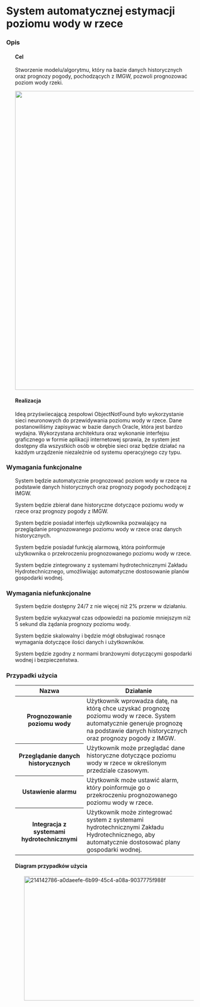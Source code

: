 <h1>System automatycznej estymacji poziomu wody w rzece</h1>
<h3>Opis</h3>
<ul>
  <h4>Cel</h4>
  Stworzenie modelu/algorytmu, który na bazie danych historycznych oraz prognozy pogody, pochodzących z IMGW, pozwoli prognozować poziom wody rzeki. 
  <p><img src="https://user-images.githubusercontent.com/68614570/215609191-830e6a56-c5d1-45b8-b8ed-cb60758ad08c.gif"  width="800" /></p>
  
  
  <h4>Realizacja</h4>
  Ideą przyświiecającą zespołowi ObjectNotFound było wykorzystanie sieci neuronowych do przewidywania poziomu wody w rzece. Dane postanowiliśmy zapisywac w bazie danych Oracle, która jest bardzo wydajna. Wykorzystana architektura oraz wykonanie interfejsu graficznego w formie aplikacji internetowej sprawia, że system jest dostępny dla wszystkich osób w obrębie sieci oraz będzie działać na każdym urządzenie niezależnie od systemu operacyjnego czy typu. 
</ul>  
<h3>Wymagania funkcjonalne</h3>
<ul>
  System będzie automatycznie prognozować poziom wody w rzece na podstawie danych historycznych oraz prognozy pogody pochodzącej z IMGW.
</ul>
<ul>
  System będzie zbierał dane historyczne dotyczące poziomu wody w rzece oraz prognozy pogody z IMGW.
</ul>
<ul>
  System będzie posiadał interfejs użytkownika pozwalający na przeglądanie prognozowanego poziomu wody w rzece oraz danych historycznych.
</ul>
<ul>
  System będzie posiadał funkcję alarmową, która poinformuje użytkownika o przekroczeniu prognozowanego poziomu wody w rzece.
</ul>
<ul>
  System będzie zintegrowany z systemami hydrotechnicznymi Zakładu Hydrotechnicznego, umożliwiając automatyczne dostosowanie planów gospodarki wodnej.
</ul>
<h3>Wymagania niefunkcjonalne</h3>
<ul>
  System będzie dostępny 24/7 z nie więcej niż 2% przerw w działaniu.
</ul>
<ul>
  System będzie wykazywał czas odpowiedzi na poziomie mniejszym niż 5 sekund dla żądania prognozy poziomu wody.
</ul>
<ul>
  System będzie skalowalny i będzie mógł obsługiwać rosnące wymagania dotyczące ilości danych i użytkowników.
</ul>
<ul>
  System będzie zgodny z normami branżowymi dotyczącymi gospodarki wodnej i bezpieczeństwa.
</ul>
<h3>Przypadki użycia</h3>
<ul>
  <table>
    <tr>
      <th>Nazwa</th>
      <th>Działanie</th>
    </tr>
    <tbody>
      <tr>
        <th>Prognozowanie poziomu wody</th>
        <td>Użytkownik wprowadza datę, na którą chce uzyskać prognozę poziomu wody w rzece. System automatycznie generuje prognozę na podstawie danych historycznych oraz prognozy pogody z IMGW.</td>
      </tr>
      <tr>
        <th>Przeglądanie danych historycznych</th>
        <td>Użytkownik może przeglądać dane historyczne dotyczące poziomu wody w rzece w określonym przedziale czasowym.</td>
      </tr>
      <tr>
        <th>Ustawienie alarmu</th>
        <td>Użytkownik może ustawić alarm, który poinformuje go o przekroczeniu prognozowanego poziomu wody w rzece.</td>
      </tr>
      <tr>
        <th>Integracja z systemami hydrotechnicznymi</th>
        <td>Użytkownik może zintegrować system z systemami hydrotechnicznymi Zakładu Hydrotechnicznego, aby automatycznie dostosować plany gospodarki wodnej.</td>
      </tr>
    </tbody>
  </table>

  <h4>Diagram przypadków użycia</h4>
  <ul>
    <img src="https://user-images.githubusercontent.com/68614570/214142786-a0daeefe-6b99-45c4-a08a-9037775f988f.jpg" width="500" height="333" alt="214142786-a0daeefe-6b99-45c4-a08a-9037775f988f">
  </ul>
</ul>
